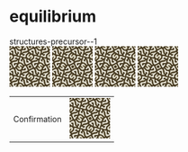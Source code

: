 # equilibrium
structures-precursor--1<br>
<img src="https://github.com/Mikhail22/equilibrium/blob/master/tex1.png">
<img src="https://github.com/Mikhail22/equilibrium/blob/master/tex1.png">
<img src="https://github.com/Mikhail22/equilibrium/blob/master/tex1.png">
<img src="https://github.com/Mikhail22/equilibrium/blob/master/tex1.png">

<table>
  <tr>
  <td>Confirmation</td>
  <td><img src="https://github.com/Mikhail22/equilibrium/blob/master/tex1.png"></td>
  </tr>
</table>
